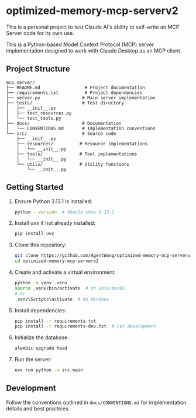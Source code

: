 # optimized-memory-mcp-serverv2
This is a personal project to test Claude AI's ability to self-write an MCP Server code for its own use.

This is a Python-based Model Context Protocol (MCP) server implementation designed to work with Claude Desktop as an MCP client.

## Project Structure

```
mcp_server/
├── README.md                 # Project documentation
├── requirements.txt          # Project dependencies
├── server.py                # Main server implementation
├── tests/                   # Test directory
│   ├── __init__.py
│   ├── test_resources.py
│   └── test_tools.py
├── docs/                    # Documentation
│   └── CONVENTIONS.md       # Implementation conventions
└── src/                     # Source code
    ├── __init__.py
    ├── resources/          # Resource implementations
    │   └── __init__.py
    ├── tools/              # Tool implementations
    │   └── __init__.py
    └── utils/              # Utility functions
        └── __init__.py
```

## Getting Started

1. Ensure Python 3.13.1 is installed:
   ```bash
   python --version  # Should show 3.13.1
   ```

2. Install uvx if not already installed:
   ```bash
   pip install uvx
   ```

3. Clone this repository:
   ```bash
   git clone https://github.com/AgentWong/optimized-memory-mcp-serverv2.git
   cd optimized-memory-mcp-serverv2
   ```

4. Create and activate a virtual environment:
   ```bash
   python -m venv .venv
   source .venv/bin/activate  # On Unix/macOS
   # or
   .venv\Scripts\activate  # On Windows
   ```

5. Install dependencies:
   ```bash
   pip install -r requirements.txt
   pip install -r requirements-dev.txt  # For development
   ```

6. Initialize the database:
   ```bash
   alembic upgrade head
   ```

7. Run the server:
   ```bash
   uvx run python -m src.main
   ```

## Development

Follow the conventions outlined in `docs/CONVENTIONS.md` for implementation details and best practices.

